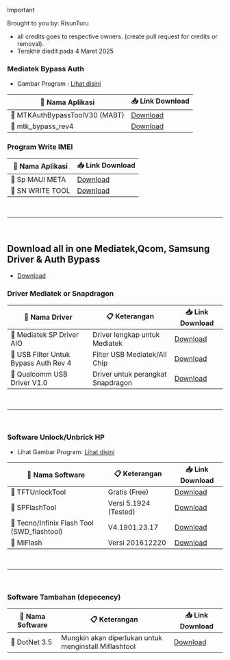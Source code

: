 > [!IMPORTANT]
> Brought to you by: RisunTuru
> - all credits goes to respective owners. (create pull request for credits or removal).
> - Terakhir diedit pada 4 Maret 2025


### Mediatek Bypass Auth
- Gambar Program : [Lihat disini](https://github.com/risunCode/SP_Aftersales_tool/releases/tag/Mediatek_BypassAuth)

| 🔧 Nama Aplikasi         | 📥 Link Download |
|--------------------------|------------------|
| 🛒 MTKAuthBypassToolV30 (MABT)   | [Download](https://github.com/risunCode/SP_Aftersales_tool/releases/download/Mediatek_BypassAuth/MTKAuthBypassToolV30.7z)             |
| 🛒 mtk_bypass_rev4         | [Download](https://github.com/risunCode/SP_Aftersales_tool/releases/download/Mediatek_BypassAuth/MCT_BypassV4_plus.zip)             |

### Program Write IMEI
| 🔧 Nama Aplikasi         | 📥 Link Download |
|--------------------------|------------------|
| 🔧 Sp MAUI META         |  [Download](https://androidmtk.com/download-sp-meta-tool) |
| 🔧 SN WRITE TOOL        |  [Download](https://androidmtk.com/download-sn-write-tool) |
<br>

---
<br>

## Download all in one Mediatek,Qcom, Samsung Driver & Auth Bypass
- [Download](https://github.com/risunCode/SP_Aftersales_tool/releases/download/Mediatek_Drivers/Driver_MTK_QCOM_Preloader.7z)
  
### Driver Mediatek or Snapdragon
| 🔧 Nama Driver                     | 📋 Keterangan                                  | 📥 Link Download |
|------------------------------------|------------------------------------------------|------------------|
| 🛒 Mediatek SP Driver AIO             | Driver lengkap untuk Mediatek                   | [Download](https://github.com/risunCode/SP_Aftersales_tool/releases/download/Mediatek_Drivers/Mediatek.SP.Driver.v5.1632.Setup.exe)             |
| 🛒 USB Filter Untuk Bypass Auth Rev 4 | Filter USB Mediatek/All Chip        | [Download](https://github.com/risunCode/SP_Aftersales_tool/releases/download/Mediatek_Drivers/libusb-win32-devel-filter-1.2.6.0.exe)             |
| 🛒 Qualcomm USB Driver V1.0           | Driver untuk perangkat Snapdragon              |  [Download](https://github.com/risunCode/SP_Aftersales_tool/releases/download/Qualcomm_samsung_USB_Driver/Qualcomm_USB_Driver_V1.0.exe)             |
<br>

---
<br>

### Software Unlock/Unbrick HP
- Lihat Gambar Program: [Lihat disini](https://github.com/risunCode/SP_Aftersales_tool/releases/tag/FlashTool_Android)

| 📱 Nama Software       | 📋 Keterangan           | 📥 Link Download |
|------------------------|-------------------------|------------------|
| 🛒 TFTUnlockTool          | Gratis (Free)           | [Download](https://github.com/risunCode/SP_Aftersales_tool/releases/download/FlashTool_Android/TFTUnlock-2024-v6.1.1.1.zip)             |
| 🛒 SPFlashTool            | Versi 5.1924 (Tested)   | [Download](https://github.com/risunCode/SP_Aftersales_tool/releases/download/FlashTool_Android/SP_Flash_Tool_v5.1924_Win.rar)             |
| 🛒 Tecno/Infinix Flash Tool (SWD_flashtool)      | V4.1901.23.17           | [Download](https://github.com/risunCode/SP_Aftersales_tool/releases/download/FlashTool_Android/Tecno.Flash.Tool.V4.1901.23.17-fidetec.com.rar)             |
| 🛒 MiFlash                | Versi 201612220         | [Download](https://github.com/risunCode/SP_Aftersales_tool/releases/download/FlashTool_Android/SERING.DIPAKAI._MiFlash_201612220.msi)             |
<br>

---
<br>

### Software Tambahan (depecency)
| 📱 Nama Software       | 📋 Keterangan           | 📥 Link Download |
|------------------------|-------------------------|------------------|
| 🛒 DotNet 3.5          | Mungkin akan diperlukan untuk menginstall Miflashtool           |  [Download](https://github.com/abbodi1406/dotNetFx35W10/releases/download/v0.20.01/dotNetFx35_WX_9_x86_x64.zip)            |
